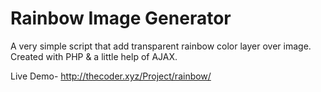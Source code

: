 # Rainbow Image Generator
A very simple script that add transparent rainbow color layer over image.
Created with PHP & a little help of AJAX.

Live Demo- http://thecoder.xyz/Project/rainbow/
